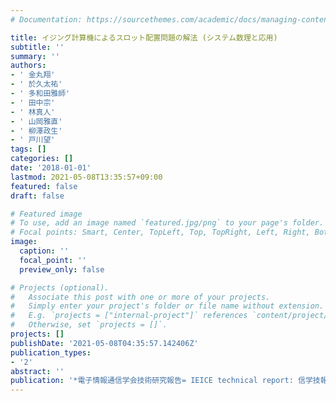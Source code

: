 ```yaml
---
# Documentation: https://sourcethemes.com/academic/docs/managing-content/

title: イジング計算機によるスロット配置問題の解法 (システム数理と応用)
subtitle: ''
summary: ''
authors:
- ' 金丸翔'
- ' 於久太祐'
- ' 多和田雅師'
- ' 田中宗'
- ' 林真人'
- ' 山岡雅直'
- ' 柳澤政生'
- ' 戸川望'
tags: []
categories: []
date: '2018-01-01'
lastmod: 2021-05-08T13:35:57+09:00
featured: false
draft: false

# Featured image
# To use, add an image named `featured.jpg/png` to your page's folder.
# Focal points: Smart, Center, TopLeft, Top, TopRight, Left, Right, BottomLeft, Bottom, BottomRight.
image:
  caption: ''
  focal_point: ''
  preview_only: false

# Projects (optional).
#   Associate this post with one or more of your projects.
#   Simply enter your project's folder or file name without extension.
#   E.g. `projects = ["internal-project"]` references `content/project/deep-learning/index.md`.
#   Otherwise, set `projects = []`.
projects: []
publishDate: '2021-05-08T04:35:57.142406Z'
publication_types:
- '2'
abstract: ''
publication: '*電子情報通信学会技術研究報告= IEICE technical report: 信学技報*'
---
```

